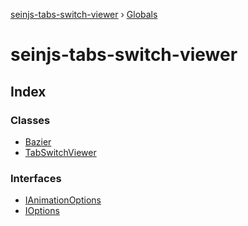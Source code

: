 [seinjs-tabs-switch-viewer](README.md) › [Globals](globals.md)

# seinjs-tabs-switch-viewer

## Index

### Classes

* [Bazier](classes/bazier.md)
* [TabSwitchViewer](classes/tabswitchviewer.md)

### Interfaces

* [IAnimationOptions](interfaces/ianimationoptions.md)
* [IOptions](interfaces/ioptions.md)
